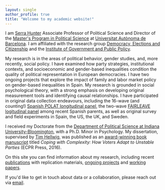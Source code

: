 ```yaml
---
layout: single
author_profile: true
title: "Welcome to my academic website!"
---
```

I am [Serra Hunter](https://recercaiuniversitats.gencat.cat/ca/serra-hunter/inici/) Associate Professor of Political Science and Director of the [Master's Program in Political Science](https://master-ciencia-politica.uab.cat/) at [Universitat Autònoma de Barcelona](https://www.uab.cat). I am affiliated with the research group [Democracy, Elections and Citizenship](https://webs.uab.cat/grdec/) and the [Institute of Government and Public Policy](https://igop.uab.cat/en/).

My research is in the areas of political behavior, gender studies, and, more recently, social policy. I have examined how party strategies, institutional contexts, and socioeconomic and gender-based inequalities condition the quality of political representation in European democracies. I have two ongoing projects that explore the impact of family and labor market policy on gender-based inequalities in Spain. My research is grounded in social psychological theory, with a strong emphasis on developing original measurement tools and identifying causal relationships. I have participated in original data collection endeavours, including the 16-wave (and counting!) [Spanish POLAT longitudinal panel](https://webs.uab.cat/grdec/panel-polat/), the two-wave [FAIRLEAVE logitudinal panel](https://webs.uab.cat/fairleave/wp-content/uploads/sites/401/2023/03/Cuestionario-para-web.pdf) among recent Spanish parents, as well as original survey and field experiments in Spain, the US, the UK, and Sweden.

I received my Doctorate from the [Department of Political Science at Indiana University-Bloomington](https://polisci.indiana.edu/), with a Ph.D. Minor in Psychology. My dissertation, supervised by [Tim Hellwig](https://sites.google.com/view/thellwig/home), was published as an [award-winning book manuscript](https://cses.org/2017/06/23/marinova/) titled *Coping with Complexity: How Voters Adapt to Unstable Parties* (ECPR Press, 2016).

On this site you can find information about my research, including recent [publications](/personal/publications/) with replication materials, [ongoing projects](/personal/projects/) and [working papers](/personal/papers/).

If you'd like to get in touch about data or a collaboration, please reach out via [email](mailto:dani.marinova@uab.cat).
